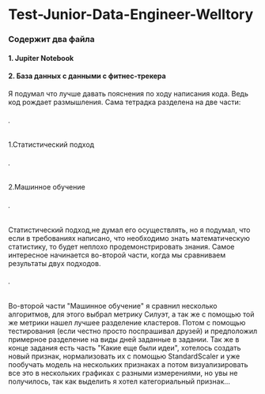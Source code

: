 # Test-Junior-Data-Engineer-Welltory
### Содержит два файла
#### 1. Jupiter Notebook
#### 2. База данных с данными с фитнес-трекера
 Я подумал что лучше давать пояснения по ходу написания кода. Ведь код рождает размышления. Сама тетрадка разделена на две части:
###### .
1.Статистический подход
###### .
2.Машинное обучение
###### .
Статистический подход,не думал его осуществлять, но я подумал, что если в требованиях написано, что необходимо знать математическую статистику, то будет неплохо продемонстрировать знания. Самое интересное начинается во-второй части, когда мы сравниваем результаты двух подходов.
###### .
Во-второй части "Машинное обучение" я сравнил несколько алгоритмов, для этого выбрал метрику Силуэт, а так же с помощью той же метрики нашел лучшее разделение кластеров. Потом с помощью тестирования (если честно просто поспрашивал друзей) и предположил примерное разделение на виды дней заданные в задании. Так же в конце задания есть часть "Какие еще были идеи", хотелось создать новый признак, нормализовать их c помощью StandardScaler и уже пообучать модель на нескольких признаках а потом визуализировать все это в нескольких графиках с разными измерениями, но увы не получилось, так как выделить я хотел категориальный признак...
